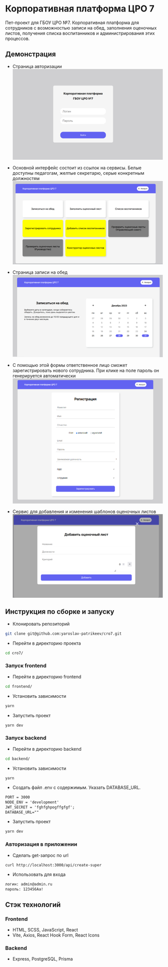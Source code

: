 # Корпоративная платформа ЦРО 7

Пет-проект для ГБОУ ЦРО №7. Корпоративная платформа для сотрудников с возможностью записи на обед, заполнения оценочных листов,
получения списка воспитанников и администрирования этих процессов.

## Демонстрация

- Страница авторизации
![Страница авторизации](https://github.com/yaroslav-patrikeev/cro7/blob/main/auth.png)

- Основной интерфейс состоит из ссылок на сервисы. Белые доступны педагогам, желтые секретарю, серые конкретным должностям
![Страница авторизации](https://github.com/yaroslav-patrikeev/cro7/blob/main/main.PNG)


- Страница записи на обед
![Страница авторизации](https://github.com/yaroslav-patrikeev/cro7/blob/main/lunch.PNG)

- С помощью этой формы ответственное лицо сможет зарегистрировать нового сотрудника. При клике на поле пароль он генерируется автоматически
![Страница авторизации](https://github.com/yaroslav-patrikeev/cro7/blob/main/reg.PNG)

- Сервис для добавления и изменения шаблонов оценочных листов
![Страница авторизации](https://github.com/yaroslav-patrikeev/cro7/blob/main/scoreList.PNG)


## Инструкция по сборке и запуску

- Клонировать репозиторий

```bash
git clone git@github.com:yaroslav-patrikeev/cro7.git
```

- Перейти в директорию проекта

```bash
cd cro7/
```

### Запуск frontend

- Перейти в директорию frontend

```bash
cd frontend/
```

- Установить зависимости

```bash
yarn
```

- Запустить проект

```bash
yarn dev
```

### Запуск backend

- Перейти в директорию backend

```bash
cd backend/
```

- Установить зависимости

```bash
yarn
```

- Создать файл .env с содержимым. Указать DATABASE_URL.

```
PORT = 3000
NODE_ENV = 'development'
JWT_SECRET = 'fghfghpogffgfgf';
DATABASE_URL=""
```

- Запустить проект

```bash
yarn dev
```

### Авторизация в приложении

- Сделать get-запрос по url

```bash
curl http://localhost:3000/api/create-super
```

- Использовать для входа

```
логин: admin@admin.ru
пароль: 123456Aa!
```

## Стэк технологий

### Frontend

- HTML, SCSS, JavaScript, React
- Vite, Axios, React Hook Form, React Icons

### Backend

- Express, PostgreSQL, Prisma
